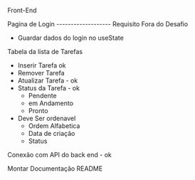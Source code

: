 Front-End

Pagina de Login ------------------- Requisito Fora do Desafio
- Guardar dados do login no useState

Tabela da lista de Tarefas
- Inserir Tarefa ok
- Remover Tarefa
- Atualizar Tarefa - ok
- Status da Tarefa - ok
  - Pendente
  - em Andamento
  - Pronto
- Deve Ser ordenavel
  - Ordem Alfabetica
  - Data de criação
  - Status

Conexão com API do back end - ok

Montar Documentação README